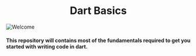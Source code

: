  # <center>Dart Basics</center>

![Welcome](https://res.cloudinary.com/practicaldev/image/fetch/s--ZjW7mXQ3--/c_imagga_scale,f_auto,fl_progressive,h_420,q_auto,w_1000/https://dev-to-uploads.s3.amazonaws.com/uploads/articles/xofs9nfo2xc2v86laswa.png)


#### This repository will contains most of the fundamentals required to get you started with writing code in dart.
